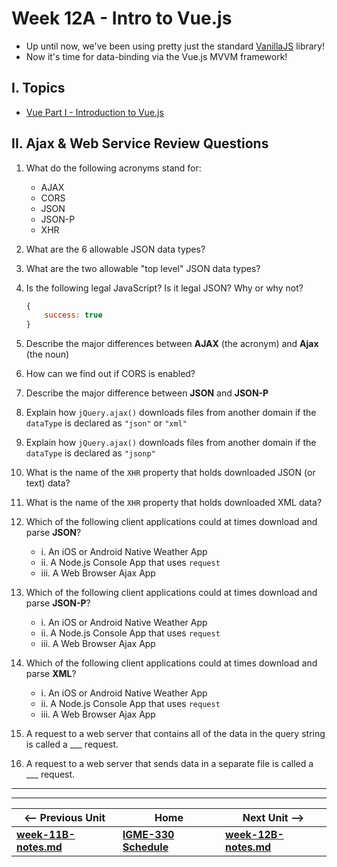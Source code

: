 # Week 12A - Intro to Vue.js

- Up until now, we've been using pretty just the standard [VanillaJS](http://vanilla-js.com/) library!
- Now it's time for data-binding via the Vue.js MVVM framework!

## I. Topics
- [Vue Part I - Introduction to Vue.js](https://github.com/tonethar/IGME-330-Master/blob/master/notes/vue-1.md)

<a id="review"></a>

## II. Ajax & Web Service Review Questions

1. What do the following acronyms stand for:
    - AJAX
    - CORS
    - JSON
    - JSON-P
    - XHR
1. What are the 6 allowable JSON data types?
1. What are the two allowable "top level" JSON data types?
1. Is the following legal JavaScript? Is it legal JSON? Why or why not?

    ```js
    {
        success: true
    }
    ```

1. Describe the major differences between **AJAX** (the acronym) and **Ajax** (the noun)
1. How can we find out if CORS is enabled?
1. Describe the major difference between **JSON** and **JSON-P**
1. Explain how `jQuery.ajax()` downloads files from another domain if the `dataType` is declared as `"json"` or `"xml"`
1. Explain how `jQuery.ajax()` downloads files from another domain if the `dataType` is declared as `"jsonp"`
1. What is the name of the `XHR` property that holds downloaded JSON (or text) data?
1. What is the name of the `XHR` property that holds downloaded XML data?
1. Which of the following client applications could at times download and parse **JSON**?
    - i. An iOS or Android Native Weather App
    - ii. A Node.js Console App that uses `request`
    - iii. A Web Browser Ajax App
1. Which of the following client applications could at times download and parse **JSON-P**?
    - i. An iOS or Android Native Weather App
    - ii. A Node.js Console App that uses `request`
    - iii. A Web Browser Ajax App
1. Which of the following client applications could at times download and parse **XML**?
    - i. An iOS or Android Native Weather App
    - ii. A Node.js Console App that uses `request`
    - iii. A Web Browser Ajax App
1. A request to a web server that contains all of the data in the query string is called a ___ request.
1. A request to a web server that sends data in a separate file is called a ___ request.

<hr><hr>

| <-- Previous Unit | Home | Next Unit -->
| --- | --- | --- 
| [**week-11B-notes.md**](week-11B-notes.md)     |  [**IGME-330 Schedule**](../schedule.md) | [**week-12B-notes.md**](week-12B-notes.md)
